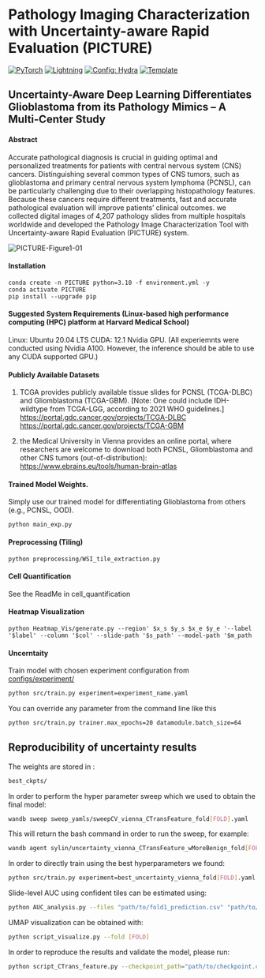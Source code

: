 # Pathology Imaging Characterization with Uncertainty-aware Rapid Evaluation (PICTURE)

<a href="https://pytorch.org/get-started/locally/"><img alt="PyTorch" src="https://img.shields.io/badge/PyTorch-ee4c2c?logo=pytorch&logoColor=white"></a>
<a href="https://pytorchlightning.ai/"><img alt="Lightning" src="https://img.shields.io/badge/-Lightning-792ee5?logo=pytorchlightning&logoColor=white"></a>
<a href="https://hydra.cc/"><img alt="Config: Hydra" src="https://img.shields.io/badge/Config-Hydra-89b8cd"></a>
<a href="https://github.com/ashleve/lightning-hydra-template"><img alt="Template" src="https://img.shields.io/badge/-Lightning--Hydra--Template-017F2F?style=flat&logo=github&labelColor=gray"></a><br>


## Uncertainty-Aware Deep Learning Differentiates Glioblastoma from its Pathology Mimics – A Multi-Center Study
#### Abstract

Accurate pathological diagnosis is crucial in guiding optimal and personalized treatments for patients with central nervous system (CNS) cancers. Distinguishing several common types of CNS tumors, such as glioblastoma and primary central nervous system lymphoma (PCNSL), can be particularly challenging due to their overlapping histopathology features. Because these cancers require different treatments, fast and accurate pathological evaluation will improve patients’ clinical outcomes. we collected digital images of 4,207 pathology slides from multiple hospitals worldwide and developed the Pathology Image Characterization Tool with Uncertainty-aware Rapid Evaluation (PICTURE) system. 


![PICTURE-Figure1-01](https://github.com/hms-dbmi/PICTURE/assets/31292151/1391afd3-47dc-4129-8e87-b8d90d381cd4)

#### Installation

```console
conda create -n PICTURE python=3.10 -f environment.yml -y
conda activate PICTURE
pip install --upgrade pip 
```

#### Suggested System Requirements (Linux-based high performance computing (HPC) platform at Harvard Medical School)
Linux: Ubuntu 20.04 LTS
CUDA: 12.1
Nvidia GPU. (All experiemnts were conducted using Nvidia A100. However, the inference should be able to use any CUDA supported GPU.)

#### Publicly Available Datasets
1. TCGA provides publicly available tissue slides for PCNSL (TCGA-DLBC) and Gliomblastoma (TCGA-GBM). [Note: One could include IDH-wildtype from TCGA-LGG, according to 2021 WHO guidelines.]
https://portal.gdc.cancer.gov/projects/TCGA-DLBC
https://portal.gdc.cancer.gov/projects/TCGA-GBM

2. the Medical University in Vienna provides an online portal, where researchers are welcome to download both PCNSL, Gliomblastoma and other CNS tumors (out-of-distribution):
https://www.ebrains.eu/tools/human-brain-atlas

#### Trained Model Weights.
Simply use our trained model for differentiating Glioblastoma from others (e.g., PCNSL, OOD). 
```console
python main_exp.py
```

#### Preprocessing (Tiling)
```console
python preprocessing/WSI_tile_extraction.py
```

#### Cell Quantification
See the ReadMe in cell_quantification

#### Heatmap Visualization 

```console
python Heatmap_Vis/generate.py --region' $x_s $y_s $x_e $y_e '--label '$label' --column '$col' --slide-path '$s_path' --model-path '$m_path
```
#### Uncerntaity 

Train model with chosen experiment configuration from [configs/experiment/](configs/experiment/)

```bash
python src/train.py experiment=experiment_name.yaml
```

You can override any parameter from the command line like this

```bash
python src/train.py trainer.max_epochs=20 datamodule.batch_size=64
```

## Reproducibility of uncertainty results

<!-- You can download the weights on [huggingface](https://huggingface.co/raphaelattias/yulab-uncertainty-posterior/blob/main/epoch_031.ckpt). -->
The weights are stored in :
```bash
best_ckpts/
```

In order to perform the hyper parameter sweep which we used to obtain the final model:
```bash
wandb sweep sweep_yamls/sweepCV_vienna_CTransFeature_fold[FOLD].yaml
```
This will return the bash command in order to run the sweep, for example:
```bash
wandb agent sylin/uncertainty_vienna_CTransFeature_wMoreBenign_fold[FOLD]/nqabs50g
```

In order to directly train using the best hyperparameters we found:
```bash
python src/train.py experiment=best_uncertainty_vienna_fold[FOLD].yaml
```

Slide-level AUC using confident tiles can be estimated using:
```bash
python AUC_analysis.py --files "path/to/fold1_prediction.csv" "path/to/fold2_prediction.csv" ... "path/to/fold10_prediction.csv"
```

UMAP visualization can be obtained with:
```bash
python script_visualize.py --fold [FOLD]
```

In order to reproduce the results and validate the model, please run:

```bash 
python script_CTrans_feature.py --checkpoint_path="path/to/checkpoint.ckpt"
```





